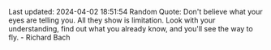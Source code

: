 Last updated: 2024-04-02 18:51:54
Random Quote: Don't believe what your eyes are telling you. All they show is limitation. Look with your understanding, find out what you already know, and you'll see the way to fly. - Richard Bach